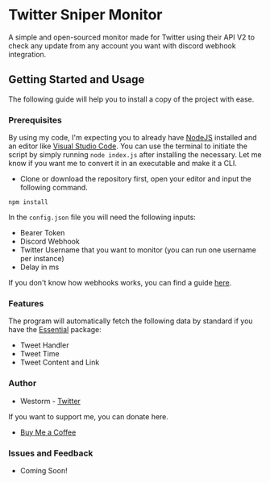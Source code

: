 # Twitter Sniper Monitor
A simple and open-sourced monitor made for Twitter using their API V2 to check any update from any account you want with discord webhook integration.
## Getting Started and Usage
The following guide will help you to install a copy of the project with ease. 
### Prerequisites
By using my code, I'm expecting you to already have [NodeJS](https://nodejs.org/en/) installed and an editor like [Visual Studio Code](https://code.visualstudio.com). You can use the terminal to initiate the script by simply running `node index.js` after installing the necessary. Let me know if you want me to convert it in an executable and make it a CLI.
- Clone or download the repository first, open your editor and input the following command.
```
npm install
```

In the `config.json` file you will need the following inputs:
- Bearer Token
- Discord Webhook 
- Twitter Username that you want to monitor (you can run one username per instance)
- Delay in ms

If you don't know how webhooks works, you can find a guide [here](https://support.discord.com/hc/en-us/articles/228383668-Intro-to-Webhooks).
### Features 
The program will automatically fetch the following data by standard if you have the [Essential](https://developer.twitter.com/en/portal/petition/essential/basic-info) package:
- Tweet Handler 
- Tweet Time 
- Tweet Content and Link

### Author
- Westorm - [Twitter](https://twitter.com/bottingoursite) 

If you want to support me, you can donate here.

- [Buy Me a Coffee](buymeacoffee.com/westorm)
### Issues and Feedback
- Coming Soon!
